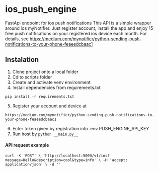 # ios_push_engine
FastApi endpoint for ios push notifications
This API is a simple wrapper around ios myNotifier.
Just register account, install the app and enjoy 15 free push notifications on your registered ios device each month.
For details, see https://medium.com/mynotifier/python-sending-push-notifications-to-your-phone-feaeedcbaac1

## Instalation
1. Clone project onto a local folder
2. Cd to scripts folder
3. Create and activate venv environment
4. Install dependencies from requirements.txt

`pip install -r requirements.txt` 

5. Register your account and device at 

`https://medium.com/mynotifier/python-sending-push-notifications-to-your-phone-feaeedcbaac1`

6. Enter token given by registration into .env PUSH_ENGINE_API_KEY
7. Run host by 
`python __main.py__`

#### API request example
`curl -X 'POST' \
  'http://localhost:5000/v1/ios?message=Hello&description=cool&type=info' \
  -H 'accept: application/json' \
  -d ''` 
